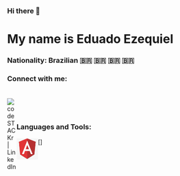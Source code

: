 ### Hi there 👋

# My name is Eduado Ezequiel

### Nationality: Brazilian 🇧🇷 🇧🇷 🇧🇷 🇧🇷

### Connect with me: <br><br>

[<img align="left" alt="codeSTACKr | LinkedIn" width="22px" src="https://cdn.jsdelivr.net/npm/simple-icons@v3/icons/linkedin.svg" />][linkedin] <br><br>

### Languages and Tools:

[<img align="left" alt="codeSTACKr | LinkedIn" width="50px" height="50px" src="img/angular.png" />] <br><br>

[linkedin]: https://linkedin.com/in/https://www.linkedin.com/in/eduardo-ezequiel-371a8b145
